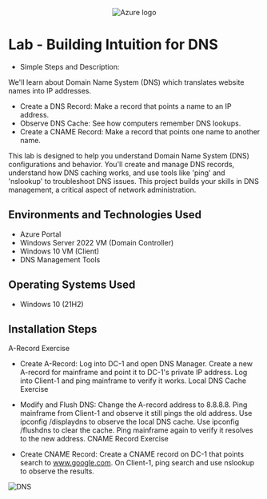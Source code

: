 <p align="center">
<img src="https://i.imgur.com/4hzgUaF.jpeg" alt="Azure logo"/>
</p>

<h1>Lab - Building Intuition for DNS</h1>

- Simple Steps and Description:
  
We'll learn about Domain Name System (DNS) which translates website names into IP addresses.

- Create a DNS Record: Make a record that points a name to an IP address.
- Observe DNS Cache: See how computers remember DNS lookups.
- Create a CNAME Record: Make a record that points one name to another name.
  
This lab is designed to help you understand Domain Name System (DNS) configurations and behavior. You'll create and manage DNS records, understand how DNS caching works, and use tools like 'ping' and 'nslookup' to troubleshoot DNS issues. This project builds your skills in DNS management, a critical aspect of network administration.

<h2>Environments and Technologies Used</h2>

- Azure Portal
- Windows Server 2022 VM (Domain Controller)
- Windows 10 VM (Client)
- DNS Management Tools

<h2>Operating Systems Used </h2>

- Windows 10</b> (21H2)

<h2>Installation Steps</h2>

A-Record Exercise
- Create A-Record:
Log into DC-1 and open DNS Manager.
Create a new A-record for mainframe and point it to DC-1's private IP address.
Log into Client-1 and ping mainframe to verify it works.
Local DNS Cache Exercise

- Modify and Flush DNS:
Change the A-record address to 8.8.8.8.
Ping mainframe from Client-1 and observe it still pings the old address.
Use ipconfig /displaydns to observe the local DNS cache.
Use ipconfig /flushdns to clear the cache.
Ping mainframe again to verify it resolves to the new address.
CNAME Record Exercise

- Create CNAME Record:
Create a CNAME record on DC-1 that points search to www.google.com.
On Client-1, ping search and use nslookup to observe the results.
<img src="https://i.imgur.com/ahjHXVr.png" alt="DNS"/>
